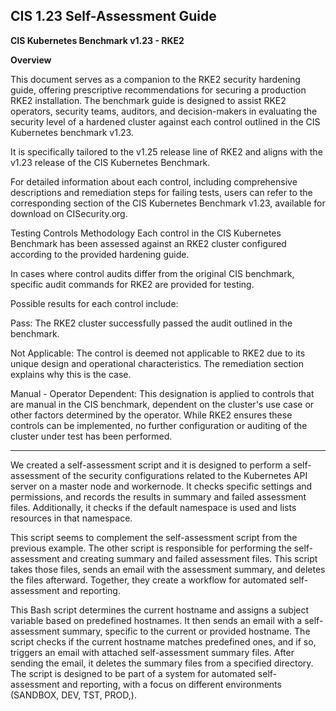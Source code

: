 
## CIS 1.23 Self-Assessment Guide

**CIS Kubernetes Benchmark v1.23 - RKE2**

**Overview**

This document serves as a companion to the RKE2 security hardening guide, offering prescriptive recommendations for securing a production RKE2 installation. The benchmark guide is designed to assist RKE2 operators, security teams, auditors, and decision-makers in evaluating the security level of a hardened cluster against each control outlined in the CIS Kubernetes benchmark v1.23.

It is specifically tailored to the v1.25 release line of RKE2 and aligns with the v1.23 release of the CIS Kubernetes Benchmark.

For detailed information about each control, including comprehensive descriptions and remediation steps for failing tests, users can refer to the corresponding section of the CIS Kubernetes Benchmark v1.23, available for download on CISecurity.org.

Testing Controls Methodology
Each control in the CIS Kubernetes Benchmark has been assessed against an RKE2 cluster configured according to the provided hardening guide.

In cases where control audits differ from the original CIS benchmark, specific audit commands for RKE2 are provided for testing.

Possible results for each control include:

Pass: The RKE2 cluster successfully passed the audit outlined in the benchmark.

Not Applicable: The control is deemed not applicable to RKE2 due to its unique design and operational characteristics. The remediation section explains why this is the case.

Manual - Operator Dependent: This designation is applied to controls that are manual in the CIS benchmark, dependent on the cluster's use case or other factors determined by the operator. While RKE2 ensures these controls can be implemented, no further configuration or auditing of the cluster under test has been performed.

---

We created a self-assessment script and it is designed to perform a self-assessment of the security configurations related to the Kubernetes API server on a master node and workernode. It checks specific settings and permissions, and records the results in summary and failed assessment files. Additionally, it checks if the default namespace is used and lists resources in that namespace.

This script seems to complement the self-assessment script from the previous example. The other script is responsible for performing the self-assessment and creating summary and failed assessment files. This script takes those files, sends an email with the assessment summary, and deletes the files afterward. Together, they create a workflow for automated self-assessment and reporting.

This Bash script determines the current hostname and assigns a subject variable based on predefined hostnames. It then sends an email with a self-assessment summary, specific to the current or provided hostname. The script checks if the current hostname matches predefined ones, and if so, triggers an email with attached self-assessment summary files. After sending the email, it deletes the summary files from a specified directory. The script is designed to be part of a system for automated self-assessment and reporting, with a focus on different environments (SANDBOX, DEV, TST, PROD,).

